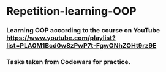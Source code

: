 # Repetition-learning-OOP

### Learning OOP according to the course on YouTube https://www.youtube.com/playlist?list=PLA0M1Bcd0w8zPwP7t-FgwONhZOHt9rz9E 
### Tasks taken from Codewars for practice.
